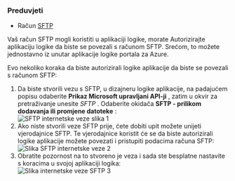 ### <a name="prerequisites"></a>Preduvjeti

- Račun [SFTP](https://en.wikipedia.org/wiki/SSH_File_Transfer_Protocol)  


Vaš račun SFTP mogli koristiti u aplikaciji logike, morate Autorizirajte aplikaciju logike da biste se povezali s računom SFTP. Srećom, to možete jednostavno iz unutar aplikacije logike portala za Azure.  

Evo nekoliko koraka da biste autorizirali logike aplikacije da biste se povezali s računom SFTP:  
1. Da biste stvorili vezu s SFTP, u dizajneru logike aplikacije, na padajućem popisu odaberite **Prikaz Microsoft upravljani API-ji** , zatim u okvir za pretraživanje unesite *SFTP* . Odaberite okidača **SFTP - prilikom dodavanja ili promjene datoteke** :  
![SFTP internetske veze slika 1](./media/connectors-create-api-sftp/sftp-1.png)  
2. Ako niste stvorili veze SFTP prije, ćete dobiti upit možete unijeti vjerodajnice SFTP. Te vjerodajnice koristit će se da biste autorizirali logike aplikacije možete povezati i pristupiti podacima računa SFTP:  
![Slika SFTP internetske veze 2](./media/connectors-create-api-sftp/sftp-2.png)  
3. Obratite pozornost na to stvoreno je veza i sada ste besplatne nastavite s koracima u svojoj aplikaciji logika:   
 ![Slika internetske veze SFTP 3](./media/connectors-create-api-sftp/sftp-3.png) 
